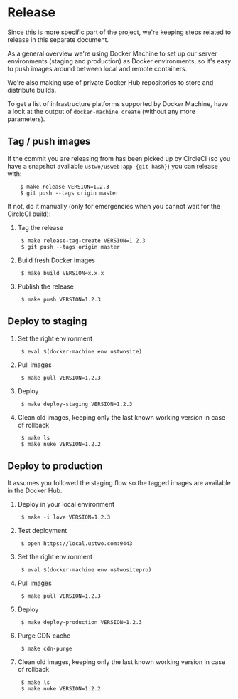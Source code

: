 # Release

Since this is more specific part of the project, we're keeping steps related to release in this separate document.

As a general overview we're using Docker Machine to set up our server environments (staging and production) as Docker environments, so it's easy to push images around between local and remote containers.

We're also making use of private Docker Hub repositories to store and distribute builds.

To get a list of infrastructure platforms supported by Docker Machine, have a look at the output of `docker-machine create` (without any more parameters).

## Tag / push images

If the commit you are releasing from has been picked up by CircleCI (so you have
a snapshot available `ustwo/usweb:app-{git hash}`) you can release with:

        $ make release VERSION=1.2.3
        $ git push --tags origin master

If not, do it manually (only for emergencies when you cannot wait for the CircleCI build):

1. Tag the release

        $ make release-tag-create VERSION=1.2.3
        $ git push --tags origin master

2. Build fresh Docker images

        $ make build VERSION=x.x.x

3. Publish the release

        $ make push VERSION=1.2.3

## Deploy to staging

1. Set the right environment

        $ eval $(docker-machine env ustwosite)

2. Pull images

        $ make pull VERSION=1.2.3

3. Deploy

        $ make deploy-staging VERSION=1.2.3

4. Clean old images, keeping only the last known working version in case of rollback

        $ make ls
        $ make nuke VERSION=1.2.2

## Deploy to production

It assumes you followed the staging flow so the tagged images are available in
the Docker Hub.

1. Deploy in your local environment

        $ make -i love VERSION=1.2.3

2. Test deployment

        $ open https://local.ustwo.com:9443

3. Set the right environment

        $ eval $(docker-machine env ustwositepro)

4. Pull images

        $ make pull VERSION=1.2.3

5. Deploy

        $ make deploy-production VERSION=1.2.3

6. Purge CDN cache

        $ make cdn-purge

7. Clean old images, keeping only the last known working version in case of rollback

        $ make ls
        $ make nuke VERSION=1.2.2

